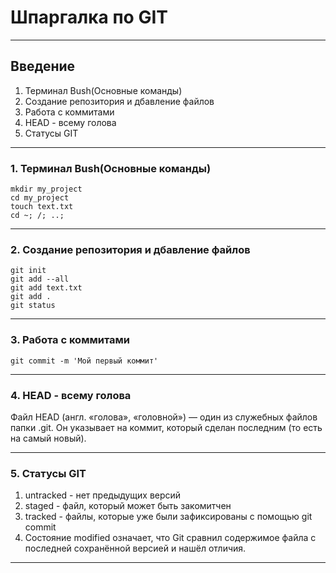 # Шпаргалка по GIT


---


## Введение


1. Терминал Bush(Основные команды)
2. Создание репозитория и дбавление файлов
3. Работа с коммитами
4. HEAD - всему голова
5. Статусы GIT

---

### 1. Терминал Bush(Основные команды)


```
mkdir my_project
cd my_project
touch text.txt
cd ~; /; ..;
```


---

### 2. Создание репозитория и дбавление файлов

```
git init
git add --all
git add text.txt
git add .
git status
```


---


### 3. Работа с коммитами


```
git commit -m 'Мой первый коммит'
```


---


### 4. HEAD - всему голова


Файл HEAD (англ. «голова», «головной») — один из служебных файлов папки .git. 
Он указывает на коммит, который сделан последним (то есть на самый новый).


---


### 5. Статусы GIT


1. untracked - нет предыдущих версий
2. staged - файл, который может быть закомитчен
3. tracked - файлы, которые уже были зафиксированы с помощью git commit
4. Состояние modified означает, 
   что Git сравнил содержимое файла с последней сохранённой версией и нашёл отличия.


---